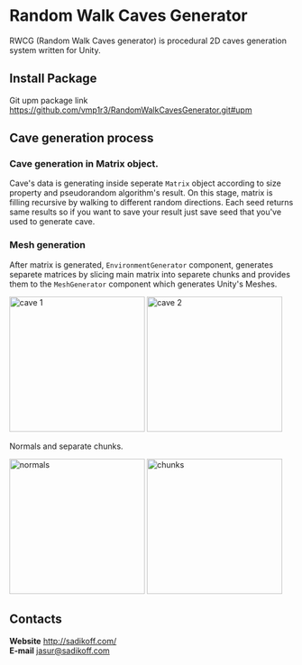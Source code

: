 # Random Walk Caves Generator
RWCG (Random Walk Caves generator) is procedural 2D caves generation system written for Unity.
## Install Package
Git upm package link
https://github.com/vmp1r3/RandomWalkCavesGenerator.git#upm
## Cave generation process
### Cave generation in Matrix object.
Cave's data is generating inside seperate `Matrix` object according to size property and pseudorandom algorithm's result.
On this stage, matrix is filling recursive by walking to different random directions.
Each seed returns same results so if you want to save your result just save seed that you've used to generate cave.
### Mesh generation
After matrix is generated, `EnvironmentGenerator` component, generates separete matrices by slicing main matrix into
separete chunks and provides them to the `MeshGenerator` component which generates Unity's Meshes.
<p>
	<img alt="cave 1" src="http://sadikoff.com/projects/rwcg/cave-example-1.png" width="240">
	<img alt="cave 2" src="http://sadikoff.com/projects/rwcg/cave-example-2.png" width="240">
</p>
Normals and separate chunks.
<p>
	<img alt="normals" src="http://sadikoff.com/projects/rwcg/cave-mesh-structure-1.png" height="240">
	<img alt="chunks" src="http://sadikoff.com/projects/rwcg/cave-mesh-structure-2.png" height="240">
</p>

## Contacts

**Website** http://sadikoff.com/
<br>**E-mail** jasur@sadikoff.com
